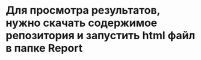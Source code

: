 # Для просмотра результатов, нужно скачать содержимое репозитория и запустить html файл в папке Report
